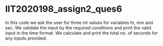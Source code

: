 # IIT2020198_assign2_ques6
In this code we ask the user for three int values for variables hr, min and sec.
We validate the input by the required conditions and print the valid input in the time format.
We calculate and print the total no. of seconds for any inputs provided.
